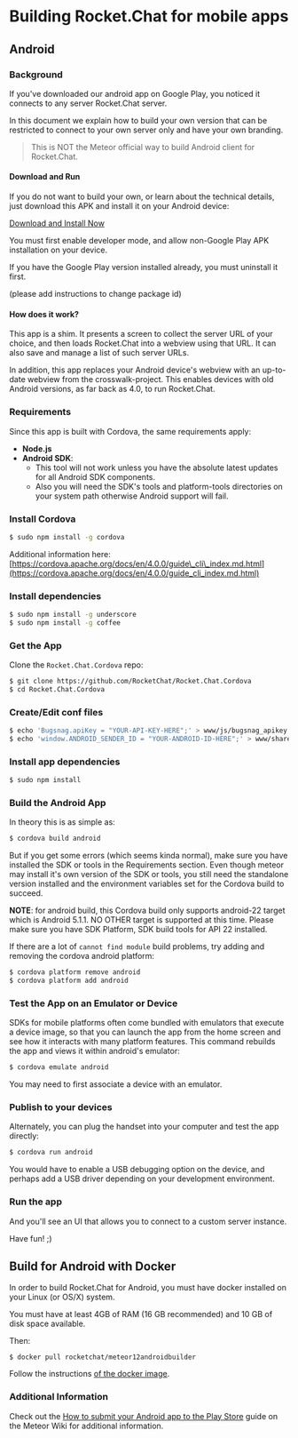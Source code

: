 # Building Rocket.Chat for mobile apps

## Android

### Background

If you've downloaded our android app on Google Play, you noticed it connects to any server Rocket.Chat server.

In this document we explain how to build your own version that can be restricted to connect to your own server only and have your own branding.

> This is NOT the Meteor official way to build Android client for Rocket.Chat.

#### Download and Run

If you do not want to build your own, or learn about the technical details, just download this APK and install it on your Android device:

[Download and Install Now](https://github.com/RocketChat/Rocket.Chat.Cordova/releases/)

You must first enable developer mode, and allow non-Google Play APK installation on your device.

If you have the Google Play version installed already, you must uninstall it first.

\(please add instructions to change package id\)

#### How does it work?

This app is a shim. It presents a screen to collect the server URL of your choice, and then loads Rocket.Chat into a webview using that URL. It can also save and manage a list of such server URLs.

In addition, this app replaces your Android device's webview with an up-to-date webview from the crosswalk-project. This enables devices with old Android versions, as far back as 4.0, to run Rocket.Chat.

### Requirements

Since this app is built with Cordova, the same requirements apply:

* **Node.js**
* **Android SDK**:
  * This tool will not work unless you have the absolute latest updates for all Android SDK components.
  * Also you will need the SDK's tools and platform-tools directories on your system path otherwise Android support will fail.

### Install Cordova

```bash
$ sudo npm install -g cordova
```

Additional information here: [https://cordova.apache.org/docs/en/4.0.0/guide\_cli\_index.md.html](https://cordova.apache.org/docs/en/4.0.0/guide_cli_index.md.html)

### Install dependencies

```bash
$ sudo npm install -g underscore
$ sudo npm install -g coffee
```

### Get the App

Clone the `Rocket.Chat.Cordova` repo:

```bash
$ git clone https://github.com/RocketChat/Rocket.Chat.Cordova
$ cd Rocket.Chat.Cordova
```

### Create/Edit conf files

```bash
$ echo 'Bugsnag.apiKey = "YOUR-API-KEY-HERE";' > www/js/bugsnag_apikey.js
$ echo 'window.ANDROID_SENDER_ID = "YOUR-ANDROID-ID-HERE";' > www/shared/js/android_sender_id.js
```

### Install app dependencies

```bash
$ sudo npm install
```

### Build the Android App

In theory this is as simple as:

```bash
$ cordova build android
```

But if you get some errors \(which seems kinda normal\), make sure you have installed the SDK or tools in the Requirements section. Even though meteor may install it's own version of the SDK or tools, you still need the standalone version installed and the environment variables set for the Cordova build to succeed.

**NOTE**: for android build, this Cordova build only supports android-22 target which is Android 5.1.1. NO OTHER target is supported at this time. Please make sure you have SDK Platform, SDK build tools for API 22 installed.

If there are a lot of `cannot find module` build problems, try adding and removing the cordova android platform:

```bash
$ cordova platform remove android
$ cordova platform add android
```

### Test the App on an Emulator or Device

SDKs for mobile platforms often come bundled with emulators that execute a device image, so that you can launch the app from the home screen and see how it interacts with many platform features. This command rebuilds the app and views it within android's emulator:

```bash
$ cordova emulate android
```

You may need to first associate a device with an emulator.

### Publish to your devices

Alternately, you can plug the handset into your computer and test the app directly:

```bash
$ cordova run android
```

You would have to enable a USB debugging option on the device, and perhaps add a USB driver depending on your development environment.

### Run the app

And you'll see an UI that allows you to connect to a custom server instance.

Have fun! ;\)

## Build for Android with Docker

In order to build Rocket.Chat for Android, you must have docker installed on your Linux \(or OS/X\) system.

You must have at least 4GB of RAM \(16 GB recommended\) and 10 GB of disk space available.

Then:

```text
$ docker pull rocketchat/meteor12androidbuilder
```

Follow the instructions [of the docker image](https://hub.docker.com/r/rocketchat/meteor12androidbuilder/).

### Additional Information

Check out the [How to submit your Android app to the Play Store](https://github.com/meteor/meteor/wiki/How-to-submit-your-Android-app-to-Play-Store) guide on the Meteor Wiki for additional information.

